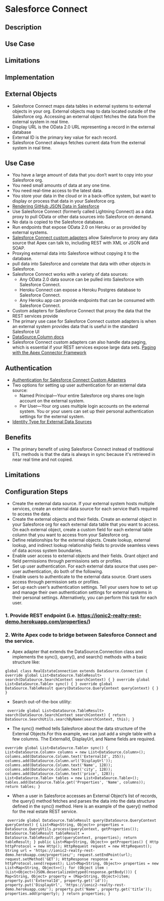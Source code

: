# Salesforce Connect

## Description 

## Use Case 

## Limitations

## Implementation

## External Objects
* Salesforce Connect maps data tables in external systems to external objects in your org.  External objects map to data located outside of the Salesforce org.  Accessing an external object fetches the data from the external system in real time.
* Display URL is the OData 2.0 URL representing a record in the external database 
* External ID is the primary key value for each record.
* Salesforce Connect always fetches current data from the external system in real time.
## Use Case
* You have a large amount of data that you don’t want to copy into your Salesforce org.
* You need small amounts of data at any one time.
* You need real-time access to the latest data.
* You store your data in the cloud or in a back-office system, but want to display or process that data in your Salesforce org.
* [Rendering GitHub JSON Data in Salesforce](https://developer.salesforce.com/blogs/developer-relations/2015/08/rendering-github-json-data-salesforce.html)
* Use Salesforce Connect (formerly called Lightning Connect) as a data proxy to pull OData or other data sources into Salesforce on demand. 
* No data is copied to the Salesforce database. 
* Run endpoints that expose OData 2.0 on Heroku or as provided by external systems. 
* [Salesforce Connect custom adapters](https://developer.salesforce.com/docs/atlas.en-us.apexcode.meta/apexcode/apex_connector_custom_adapter.htm) allow Salesforce to proxy any data source that Apex can talk to, including REST with XML or JSON and SOAP.
* Proxying external data into Salesforce without copying it to the database.
* pull data into Salesforce and correlate that data with other objects in Salesforce.
* Salesforce Connect works with a variety of data sources:
  * Any OData 2.0 data source can be pulled into Salesforce with Salesforce Connect.
  * Heroku Connect can expose a Heroku Postgres database to Salesforce Connect.
  * Any Heroku app can provide endpoints that can be consumed with Salesforce Connect.
* Custom adapters for Salesforce Connect that proxy the data that the REST services provide
* The primary use case for Salesforce Connect custom adapters is when an external system provides data that is useful in the standard Salesforce UI
* [DataSource.Column docs](https://developer.salesforce.com/docs/atlas.en-us.200.0.apexcode.meta/apexcode/apex_class_DataSource_Column.htm#apex_class_DataSource_Column)
* Salesforce Connect custom adapters can also handle data paging, which is essential if your REST services expose large data sets. [Paging with the Apex Connector Framework](https://developer.salesforce.com/docs/atlas.en-us.apexcode.meta/apexcode/apex_connector_paging.htm)
## Authentication
* [Authentication for Salesforce Connect Custom Adapters
](https://developer.salesforce.com/docs/atlas.en-us.apexcode.meta/apexcode/apex_connector_authentication.htm)
* Two options for setting up user authentication for an external data source:
  * Named Principal—Your entire Salesforce org shares one login account on the external system.
  * Per User—Your org uses multiple login accounts on the external system. You or your users can set up their personal authentication settings for the external system.
* [Identity Type for External Data Sources](https://help.salesforce.com/articleView?id=platform_connect_identity_type.htm&type=5)
## Benefits
* The primary benefit of using Salesforce Connect instead of traditional ETL methods is that the data is always in sync because it's retrieved in near real time and not copied.

## Limitations

## Configuration Steps

* Create the external data source. If your external system hosts multiple services, create an external data source for each service that’s required to access the data.
* Create the external objects and their fields. Create an external object in your Salesforce org for each external data table that you want to access. On each external object, create a custom field for each external table column that you want to access from your Salesforce org.
* Define relationships for the external objects. Create lookup, external lookup, and indirect lookup relationship fields to provide seamless views of data across system boundaries.
* Enable user access to external objects and their fields. Grant object and field permissions through permissions sets or profiles.
* Set up user authentication. For each external data source that uses per-user authentication, do both of the following.
 * Enable users to authenticate to the external data source. Grant users access through permission sets or profiles.
 * Set up each user’s authentication settings. Tell your users how to set up and manage their own authentication settings for external systems in their personal settings. Alternatively, you can perform this task for each user.

### 1. Provide REST endpoint (i.e. https://ionic2-realty-rest-demo.herokuapp.com/properties/)
### 2. Write Apex code to bridge between Salesforce Connect and the service.  
  * Apex adapter that extends the DataSource.Connection class and implements the sync(), query(), and search() methods with a basic structure like:
```Apex
global class RealEstateConnection extends DataSource.Connection { override global List<DataSource.TableResult> search(DataSource.SearchContext searchContext) { } override global List<DataSource.Table> sync() { } override global DataSource.TableResult query(DataSource.QueryContext queryContext) { } }
```
 * Search out-of-the-box utility:
```Apex 
 override global List<DataSource.TableResult> search(DataSource.SearchContext searchContext) { return DataSource.SearchUtils.searchByName(searchContext, this); } 
```

* The sync() method tells Salesforce about the data structure of the External Objects.For this example, we can just add a single table with a few columns. The ExternalId, DisplayUrl, and Name fields are required.
```Apex
override global List<DataSource.Table> sync() { List<DataSource.Column> columns = new List<DataSource.Column>(); columns.add(DataSource.Column.text('ExternalId', 255)); columns.add(DataSource.Column.url('DisplayUrl')); columns.add(DataSource.Column.text('Name', 128)); columns.add(DataSource.Column.text('city', 128)); columns.add(DataSource.Column.text('price', 128)); List<DataSource.Table> tables = new List<DataSource.Table>(); tables.add(DataSource.Table.get('Properties', 'Name', columns)); return tables; } 
```
* When a user in Salesforce accesses an External Object’s list of records, the query() method fetches and parses the data into the data structure defined in the sync() method. Here is an example of the query() method for the real estate REST service.
```Apex
 override global DataSource.TableResult query(DataSource.QueryContext queryContext) { List<Map<String, Object>> properties = DataSource.QueryUtils.process(queryContext, getProperties()); DataSource.TableResult tableResult = DataSource.TableResult.get(queryContext, properties); return tableResult; } public List<Map<String, Object>> getProperties() { Http httpProtocol = new Http(); HttpRequest request = new HttpRequest(); String url = 'https://ionic2-realty-rest-demo.herokuapp.com/properties/'; request.setEndPoint(url); request.setMethod('GET'); HttpResponse response = httpProtocol.send(request); List<Map<String, Object>> properties = new List<Map<String, Object>>(); for (Object item : (List<Object>)JSON.deserializeUntyped(response.getBody())) { Map<String, Object> property = (Map<String, Object>)item; property.put('ExternalId', property.get('id')); property.put('DisplayUrl', 'https://ionic2-realty-rest-demo.herokuapp.com/'); property.put('Name', property.get('title')); properties.add(property); } return properties; } 
```
